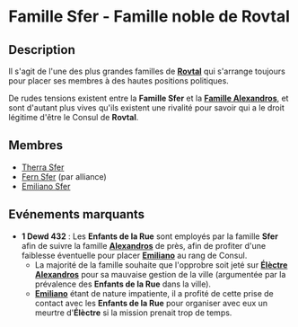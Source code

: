 # Famille Sfer - Famille noble de Rovtal

## Description
Il s'agit de l'une des plus grandes familles de [**Rovtal**](../../../VILLES/Rovtal.md) qui s'arrange toujours pour placer ses membres à des hautes positions politiques.

De rudes tensions existent entre la **Famille Sfer** et la [**Famille Alexandros**](./Famille_Alexandros.md), et sont d'autant plus vives qu'ils existent une rivalité pour savoir qui a le droit légitime d'être le Consul de **Rovtal**.

## Membres
* [Therra Sfer](../../BRUMEBOURG/Therra_Sfer.md)
* [Fern Sfer](../../BRUMEBOURG/Fern_Sfer.md) (par alliance)
* [Emiliano Sfer](../../DVOLSTI/Emiliano_Sfer.md)

## Evénements marquants
* **1 Dewd 432** : Les **Enfants de la Rue** sont employés par la famille **Sfer** afin de suivre la famille [**Alexandros**](./Famille_Alexandros.md) de près, afin de profiter d'une faiblesse éventuelle pour placer [**Emiliano**](../../DVOLSTI/Emiliano_Sfer.md) au rang de Consul.
    * La majorité de la famille souhaite que l'opprobre soit jeté sur [**Élèctre Alexandros**](../../DVOLSTI/Elèctre_Alexandros.md) pour sa mauvaise gestion de la ville (argumentée par la prévalence des **Enfants de la Rue** dans la ville). 
    * [**Emiliano**](../../DVOLSTI/Emiliano_Sfer.md) étant de nature impatiente, il a profité de cette prise de contact avec les **Enfants de la Rue** pour organiser avec eux un meurtre d'**Élèctre** si la mission prenait trop de temps.